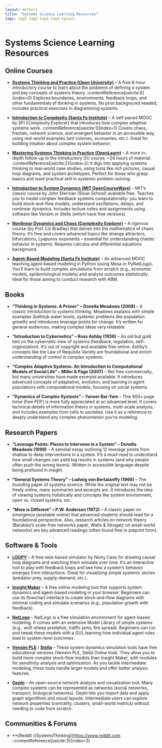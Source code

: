 ```yaml
---
layout: default
title: "Systems Science Learning Resources"
tags: tag1 tag2 tag3 tag4 syssci
---
```




# Systems Science Learning Resources

## Online Courses

- **[Systems Thinking and Practice (Open University)](https://www.open.edu/openlearn/digital-computing/systems-thinking-and-practice)** – A free 8-hour introductory course to learn about the problems of defining a system and key concepts of systems theory. :contentReference[oaicite:0]{index=0} Explores boundaries, environments, feedback loops, and other fundamentals of thinking in systems. No prior background needed; includes practical exercises in diagramming systems.

- **[Introduction to Complexity (Santa Fe Institute)](https://www.complexityexplorer.org/courses/165-introduction-to-complexity)** – A self-paced MOOC by SFI (Complexity Explorer) that introduces how complex adaptive systems work. :contentReference[oaicite:1]{index=1} Covers chaos, fractals, network science, and emergent behavior in an accessible way, using real-world examples (ant colonies, economies, etc.). Great for building intuition about complex system behavior.

- **[Mastering Systems Thinking in Practice (OpenLearn)](https://www.open.edu/openlearn/science-maths-technology/mastering-systems-thinking-practice/content-section-overview)** – A more in-depth follow-up to the introductory OU course, ~24 hours of material. :contentReference[oaicite:2]{index=2} It digs into applying systems thinking to real-world case studies, using tools like rich pictures, causal loop diagrams, and system archetypes. Perfect for those who grasp basics and want practical skill in systemic problem-solving.

- **[Introduction to System Dynamics (MIT OpenCourseWare)](https://ocw.mit.edu/courses/esd-33j-system-dynamics-fall-2002/)** – MIT’s classic course by John Sterman (Sloan School) available free. Teaches you to model complex feedback systems computationally: you learn to build stock-and-flow models, understand oscillations, delays, and nonlinear dynamics. Includes lecture notes and assignments using software like Vensim or Stella (which have free versions).

- **[Nonlinear Dynamics and Chaos (Complexity Explorer)](https://www.complexityexplorer.org/courses/98-introduction-to-dynamical-systems-and-chaos)** – A rigorous course (by Prof. Liz Bradley) that delves into the mathematics of chaos theory. It’s free and covers advanced topics like strange attractors, bifurcations, Lyapunov exponents – essential for understanding chaotic behavior in systems. Requires calculus and differential equations background.

- **[Agent-Based Modeling (Santa Fe Institute)](https://www.complexityexplorer.org/courses/96-introduction-to-agent-based-modeling)** – An advanced MOOC teaching agent-based modeling in Python (using Mesa or PyNetLogo). You’ll learn to build complex simulations from scratch (e.g., economic models, epidemiological models) and analyze outcomes statistically. Ideal for those aiming to conduct research with ABM.

## Books

- **“Thinking in Systems: A Primer” – Donella Meadows (2008)** – A classic introduction to systems thinking. Meadows explains with simple examples (bathtub water levels, systemic problems like population growth) and introduces leverage points for change. It’s written for general audiences, making complex ideas very relatable.

- **“Introduction to Cybernetics” – Ross Ashby (1956)** – An old but gold text on the cybernetic view of systems (feedback, regulation, self-organization). It’s out of copyright and available free online. Ashby’s concepts like the Law of Requisite Variety are foundational and enrich understanding of control in complex systems.

- **“Complex Adaptive Systems: An Introduction to Computational Models of Social Life” – Miller & Page (2007)** – Not free commercially, but many universities have made excerpts available. It introduces advanced concepts of adaptation, evolution, and learning in agent populations with computational models, focusing on social systems.

- **“Dynamics of Complex Systems” – Yaneer Bar-Yam** – This 800+ page tome (free PDF) is more fully appreciated at an advanced level. It covers technical details of information theory in systems, multi-scale analysis, and includes examples from cells to societies. Use it as a reference to deeply understand any complex phenomenon you’re modeling.

## Research Papers

- **“Leverage Points: Places to Intervene in a System” – Donella Meadows (1999)** – A seminal essay outlining 12 leverage points from shallow to deep interventions in a system. It’s a must-read to understand how small changes can yield big results in systems (and why people often push the wrong levers). Written in accessible language despite being profound in insight.

- **“General Systems Theory” – Ludwig von Bertalanffy (1968)** – The founding paper of systems science. While the original text may not be freely online, many summaries and excerpts are. It introduces the idea of viewing systems holistically and concepts like system environment, open vs. closed systems, etc.

- **“More is Different” – P.W. Anderson (1972)** – A classic paper on emergence (available online) that advanced students should read for a foundational perspective. Also, research articles on network theory (Barabási’s scale-free networks paper, Watts & Strogatz on small-world networks) are key advanced readings (often found free in preprint form).

## Software & Tools

- **[LOOPY](https://ncase.me/loopy/)** – A free web-based simulator by Nicky Case for drawing causal loop diagrams and watching them simulate over time. It’s an interactive tool to play with feedback loops and see how a system’s behavior emerges from interactions. Great for visualizing simple systemic stories (predator-prey, supply-demand, etc.).

- **[Insight Maker](https://insightmaker.com/)** – A free online modeling tool that supports system dynamics and agent-based modeling in your browser. Beginners can use its flowchart interface to create stock-and-flow diagrams with minimal coding and simulate scenarios (e.g., population growth with feedback).

- **[NetLogo](https://ccl.northwestern.edu/netlogo/)** – NetLogo is a free simulation environment for agent-based modeling. It comes with an extensive Model Library of simple systems (e.g., wolf-sheep predation, traffic jams, fire spread). Beginners can run and tweak these models with a GUI, learning how individual agent rules lead to system-level outcomes.

- **[Vensim PLE](https://vensim.com/free-download/)** / **[Stella](https://www.iseesystems.com/store/products/stella-architect.aspx)** – These system dynamics simulation tools have free educational versions (Vensim PLE, Stella Online trial). They allow you to build more complex stock-flow models than Insight Maker, with modules for sensitivity analysis and optimization. As you tackle intermediate modeling, these tools handle larger models and offer better analysis features.

- **[Gephi](https://gephi.org/)** – An open-source network analysis and visualization tool. Many complex systems can be represented as networks (social networks, transport, biological networks). Gephi lets you import data and apply graph algorithms and visual layouts. Intermediate users can explore network properties (centrality, clusters, small-world metrics) without needing to code from scratch.

## Communities & Forums

- **[Reddit r/SystemsThinking](https://www.reddit.com
::contentReference[oaicite:3]{index=3}
 
